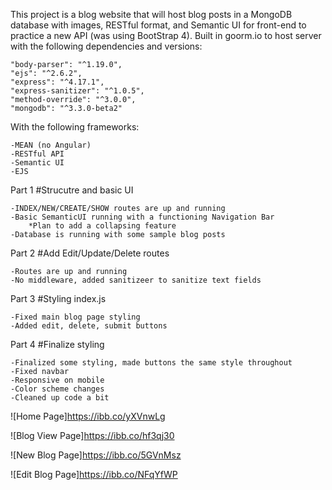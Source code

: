 This project is a blog website that will host blog posts in a MongoDB database with images, RESTful format, and Semantic UI for front-end to practice a new API (was using BootStrap 4).  Built in goorm.io to host server with the following dependencies and versions: 
    
    "body-parser": "^1.19.0",
    "ejs": "^2.6.2",
    "express": "^4.17.1",
    "express-sanitizer": "^1.0.5",
    "method-override": "^3.0.0",
    "mongodb": "^3.3.0-beta2"
    
With the following frameworks: 

	-MEAN (no Angular)
	-RESTful API 
	-Semantic UI
	-EJS


Part 1 
#Strucutre and basic UI

	-INDEX/NEW/CREATE/SHOW routes are up and running
	-Basic SemanticUI running with a functioning Navigation Bar
		*Plan to add a collapsing feature
	-Database is running with some sample blog posts
	
Part 2
#Add Edit/Update/Delete routes

	-Routes are up and running
	-No middleware, added sanitizeer to sanitize text fields
	
Part 3
#Styling index.js

	-Fixed main blog page styling
	-Added edit, delete, submit buttons
	
Part 4
#Finalize styling

	-Finalized some styling, made buttons the same style throughout
	-Fixed navbar
	-Responsive on mobile
	-Color scheme changes
	-Cleaned up code a bit
	
	

![Home Page]https://ibb.co/yXVnwLg

![Blog View Page]https://ibb.co/hf3qj30

![New Blog Page]https://ibb.co/5GVnMsz

![Edit Blog Page]https://ibb.co/NFqYfWP
